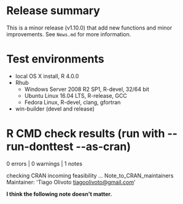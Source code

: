 # Release summary
This is a minor release (v1.10.0) that add new functions and minor improvements. See `News.md` for more information.

# Test environments
- local OS X install, R 4.0.0
- Rhub
   - Windows Server 2008 R2 SP1, R-devel, 32/64 bit
   - Ubuntu Linux 16.04 LTS, R-release, GCC
   - Fedora Linux, R-devel, clang, gfortran
- win-builder (devel and release)


# R CMD check results (run with --run-donttest --as-cran)
0 errors | 0 warnings | 1 notes

> 
checking CRAN incoming feasibility ... Note_to_CRAN_maintainers
Maintainer: 'Tiago Olivoto <tiagoolivoto@gmail.com>'

**I think the following note doesn't matter.**





